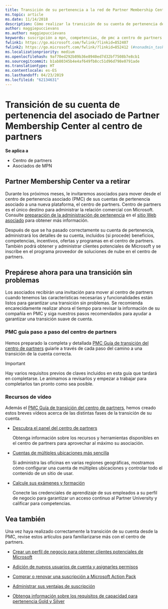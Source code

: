 ```yaml
---
title: Transición de su pertenencia a la red de Partner Membership Center al centro de partners
ms.topic: article
ms.date: 11/14/2018
description: Cómo realizar la transición de su cuenta de pertenencia del Partner Membership Center al centro de partners.
author: maggiepuccievans
ms.author: maggiepuccievans
keywords: suscripción a mpn, competencias, de pmc a centro de partners
fwlink1: https://go.microsoft.com/fwlink/?linkid=852407
fwlink2: https://go.microsoft.com/fwlink/?linkid=852412 (#nonadmin_tasks)
ms.localizationpriority: medium
ms.openlocfilehash: 9af70ed292b89b36e8940ed7d32bf7508b7e8cb1
ms.sourcegitcommit: b1ab80345b4e4af649fb8cc51d96d798e0791ade
ms.translationtype: HT
ms.contentlocale: es-ES
ms.lasthandoff: 04/23/2019
ms.locfileid: "62134631"
---
```

# <a name="transition-your-partner-membership-account-from-partner-membership-center-to-partner-center"></a>Transición de su cuenta de pertenencia del asociado de Partner Membership Center al centro de partners

**Se aplica a**

- Centro de partners
- Asociados de MPN

## <a name="partner-membership-center-being-retired"></a>Partner Membership Center va a retirar

Durante los próximos meses, le invitaremos asociados para mover desde el centro de pertenencia asociado (PMC) de sus cuentas de pertenencia asociado a una nueva plataforma, el centro de partners. Centro de partners es el único destino para administrar la relación comercial con Microsoft. Consulte [preparación de la administración de pertenencia](https://partner.microsoft.com/support/partner-center-help) en el [sitio Web asociado](https://partner.microsoft.com/commercial) para obtener más información.

Después de que se ha pasado correctamente su cuenta de pertenencia, administrará los detalles de su cuenta, incluidos (si procede) beneficios, competencias, incentivos, ofertas y programas en el centro de partners. También podrá obtener y administrar clientes potenciales de Microsoft y se inscribe en el programa proveedor de soluciones de nube en el centro de partners.

## <a name="prepare-now-for-a-smooth-transition"></a>Prepárese ahora para una transición sin problemas

Los asociados recibirán una invitación para mover al centro de partners cuando tenemos las características necesarias y funcionalidades están listos para garantizar una transición sin problemas. Se recomienda encarecidamente realizar ahora el tiempo para revisar la información de su compañía en PMC y siga nuestros pasos recomendados para ayudar a garantizar una transición suave de cuenta.

### <a name="pmc-to-partner-center-step-by-step-guide"></a>PMC guía paso a paso del centro de partners

Hemos preparado la completa y detallada [PMC Guía de transición del centro de partners](https://assetsprod.microsoft.com/mpn/en-us/membership-account-set-up-guide.pdf) guiarle a través de cada paso del camino a una transición de la cuenta correcta.

>[!IMPORTANT]
>Hay varios requisitos previos de claves incluidos en esta guía que tardará en completarse. Le animamos a revisarlos y empezar a trabajar para completarlos tan pronto como sea posible.

### <a name="video-resources"></a>Recursos de vídeo

Además el [PMC Guía de transición del centro de partners](https://assetsprod.microsoft.com/mpn/en-us/membership-account-set-up-guide.pdf), hemos creado estos breves vídeos acerca de las distintas fases de la transición de su cuenta. 

- [Descubra el panel del centro de partners](https://partner.microsoft.com/support/partner-center-help)
 
  Obtenga información sobre los recursos y herramientas disponibles en el centro de partners para aprovechar al máximo su asociación.

- [Cuentas de múltiples ubicaciones más sencilla](https://partner.microsoft.com/support/partner-center-help)
 
  Si administra las oficinas en varias regiones geográficas, mostramos cómo configurar una cuenta de múltiples ubicaciones y controlar todo el contenido de un sitio de usar.

- [Calcule sus exámenes y formación](https://partner.microsoft.com/support/partner-center-help)

  Conecte las credenciales de aprendizaje de sus empleados a su perfil de negocio para garantizar un acceso continuo al Partner University y calificar para competencias.

## <a name="see-also"></a>Vea también

Una vez haya realizado correctamente la transición de su cuenta desde la PMC, revise estos artículos para familiarizarse más con el centro de partners.

-   [Crear un perfil de negocio para obtener clientes potenciales de Microsoft](create-a-marketing-profile.md)

-   [Adición de nuevos usuarios de cuenta y asignarles permisos](create-user-accounts-and-set-permissions.md)

-   [Comprar o renovar una suscripción a Microsoft Action Pack](mpn-get-action-pack.md)

-   [Administrar sus ventajas de suscripción](manage-your-partner-network-benefits.md)

-   [Obtenga información sobre los requisitos de capacidad para pertenencia Gold y Silver](https://partner.microsoft.com/membership/competencies)





